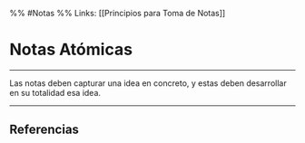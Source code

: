 %% #Notas %%
Links: [[Principios para Toma de Notas]]

# Notas Atómicas
---

Las notas deben capturar una idea en concreto, y estas deben desarrollar en su totalidad esa idea.

---

## Referencias